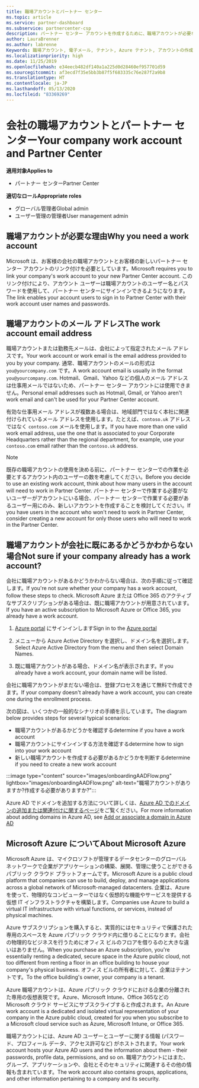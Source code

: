 ```yaml
---
title: 職場アカウントとパートナー センター
ms.topic: article
ms.service: partner-dashboard
ms.subservice: partnercenter-csp
description: パートナー センター アカウントを作成するために、職場アカウントが必要な理由を説明します。 職場アカウントが既にあるかどうか確認します。
author: LauraBrenner
ms.author: labrenne
Keywords: 職場アカウント, 電子メール, テナント, Azure テナント, アカウントの作成, ドメイン名
ms.localizationpriority: high
ms.date: 11/25/2019
ms.openlocfilehash: e34eecb482df140a1a225d0d28460ef957701d59
ms.sourcegitcommit: af3ecd7f35e5bb3b87f5f683335c76e287f2a9b8
ms.translationtype: HT
ms.contentlocale: ja-JP
ms.lasthandoff: 05/13/2020
ms.locfileid: "83369269"
---
```

# <a name="your-company-work-account-and-partner-center"></a><span data-ttu-id="c25d3-105">会社の職場アカウントとパートナー センター</span><span class="sxs-lookup"><span data-stu-id="c25d3-105">Your company work account and Partner Center</span></span>  

<span data-ttu-id="c25d3-106">**適用対象**</span><span class="sxs-lookup"><span data-stu-id="c25d3-106">**Applies to**</span></span>

- <span data-ttu-id="c25d3-107">パートナー センター</span><span class="sxs-lookup"><span data-stu-id="c25d3-107">Partner Center</span></span>

<span data-ttu-id="c25d3-108">**適切なロール**</span><span class="sxs-lookup"><span data-stu-id="c25d3-108">**Appropriate roles**</span></span>

- <span data-ttu-id="c25d3-109">グローバル管理者</span><span class="sxs-lookup"><span data-stu-id="c25d3-109">Global admin</span></span>
- <span data-ttu-id="c25d3-110">ユーザー管理の管理者</span><span class="sxs-lookup"><span data-stu-id="c25d3-110">User management admin</span></span>

## <a name="why-you-need-a-work-account"></a><span data-ttu-id="c25d3-111">職場アカウントが必要な理由</span><span class="sxs-lookup"><span data-stu-id="c25d3-111">Why you need a work account</span></span>

<span data-ttu-id="c25d3-112">Microsoft は、お客様の会社の職場アカウントとお客様の新しいパートナー センター アカウントのリンク付けを必要としています。</span><span class="sxs-lookup"><span data-stu-id="c25d3-112">Microsoft requires you to link your company's work account to your new Partner Center account.</span></span> <span data-ttu-id="c25d3-113">このリンク付けにより、アカウント ユーザーは職場アカウントのユーザー名とパスワードを使用して、パートナー センターにサインインできるようになります。</span><span class="sxs-lookup"><span data-stu-id="c25d3-113">The link enables your account users to sign in to Partner Center with their work account user names and passwords.</span></span>

## <a name="the-work-account-email-address"></a><span data-ttu-id="c25d3-114">職場アカウントのメール アドレス</span><span class="sxs-lookup"><span data-stu-id="c25d3-114">The work account email address</span></span>

<span data-ttu-id="c25d3-115">職場アカウントまたは勤務先メールは、会社によって指定されたメール アドレスです。</span><span class="sxs-lookup"><span data-stu-id="c25d3-115">Your work account or work email is the email address provided to you by your company.</span></span> <span data-ttu-id="c25d3-116">通常、職場アカウントのメールの形式は `you@yourcompany.com` です。</span><span class="sxs-lookup"><span data-stu-id="c25d3-116">A work account email is usually in the format `you@yourcompany.com`.</span></span> <span data-ttu-id="c25d3-117">Hotmail、Gmail、Yahoo などの個人のメール アドレスは仕事用メールではないため、パートナー センター アカウントには使用できません。</span><span class="sxs-lookup"><span data-stu-id="c25d3-117">Personal email addresses such as Hotmail, Gmail, or Yahoo aren't work email and can't be used for your Partner Center account.</span></span>

<span data-ttu-id="c25d3-118">有効な仕事用メール アドレスが複数ある場合は、地域部門ではなく本社に関連付けられているメール アドレスを使用します。たとえば、`contoso.uk` アドレスではなく `contoso.com` メールを使用します。</span><span class="sxs-lookup"><span data-stu-id="c25d3-118">If you have more than one valid work email address, use the one that is associated to your Corporate Headquarters rather than the regional department, for example, use your `contoso.com` email rather than the `contoso.uk` address.</span></span>

> [!NOTE]  
> <span data-ttu-id="c25d3-119">既存の職場アカウントの使用を決める前に、パートナー センターでの作業を必要とするアカウント内のユーザーの数を考慮してください。</span><span class="sxs-lookup"><span data-stu-id="c25d3-119">Before you decide to use an existing work account, think about how many users in the account will need to work in Partner Center.</span></span> <span data-ttu-id="c25d3-120">パートナー センターで作業する必要がないユーザーがアカウントにいる場合、パートナー センターで作業する必要があるユーザー用にのみ、新しいアカウントを作成することを検討してください。</span><span class="sxs-lookup"><span data-stu-id="c25d3-120">If you have users in the account who won't need to work in Partner Center, consider creating a new account for only those users who will need to work in the Partner Center.</span></span>

## <a name="not-sure-if-your-company-already-has-a-work-account"></a><span data-ttu-id="c25d3-121">職場アカウントが会社に既にあるかどうかわからない場合</span><span class="sxs-lookup"><span data-stu-id="c25d3-121">Not sure if your company already has a work account?</span></span>

<span data-ttu-id="c25d3-122">会社に職場アカウントがあるかどうかわからない場合は、次の手順に従って確認します。</span><span class="sxs-lookup"><span data-stu-id="c25d3-122">If you're not sure whether your company has a work account, follow these steps to check.</span></span> <span data-ttu-id="c25d3-123">Microsoft Azure または Office 365 のアクティブなサブスクリプションがある場合は、既に職場アカウントが用意されています。</span><span class="sxs-lookup"><span data-stu-id="c25d3-123">If you have an active subscription to Microsoft Azure or Office 365, you already have a work account.</span></span>

1. <span data-ttu-id="c25d3-124">[Azure portal](https://portal.azure.com) にサインインします</span><span class="sxs-lookup"><span data-stu-id="c25d3-124">Sign in to the [Azure portal](https://portal.azure.com)</span></span>

2. <span data-ttu-id="c25d3-125">メニューから Azure Active Directory を選択し、ドメイン名を選択します。</span><span class="sxs-lookup"><span data-stu-id="c25d3-125">Select Azure Active Directory from the menu and then select Domain Names.</span></span>

3. <span data-ttu-id="c25d3-126">既に職場アカウントがある場合、ドメイン名が表示されます。</span><span class="sxs-lookup"><span data-stu-id="c25d3-126">If you already have a work account, your domain name will be listed.</span></span>

<span data-ttu-id="c25d3-127">会社に職場アカウントがまだない場合は、登録プロセスを通じて無料で作成できます。</span><span class="sxs-lookup"><span data-stu-id="c25d3-127">If your company doesn't already have a work account, you can create one during the enrollment process.</span></span>

<span data-ttu-id="c25d3-128">次の図は、いくつかの一般的なシナリオの手順を示しています。</span><span class="sxs-lookup"><span data-stu-id="c25d3-128">The diagram below provides steps for several typical scenarios:</span></span>

- <span data-ttu-id="c25d3-129">職場アカウントがあるかどうかを確認する</span><span class="sxs-lookup"><span data-stu-id="c25d3-129">determine if you have a work account</span></span>
- <span data-ttu-id="c25d3-130">職場アカウントにサインインする方法を確認する</span><span class="sxs-lookup"><span data-stu-id="c25d3-130">determine how to sign into your work account</span></span>
- <span data-ttu-id="c25d3-131">新しい職場アカウントを作成する必要があるかどうかを判断する</span><span class="sxs-lookup"><span data-stu-id="c25d3-131">determine if you need to create a new work account</span></span>

:::image type="content" source="images/onboardingAADFlow.png" lightbox="images/onboardingAADFlow.png" alt-text="職場アカウントがありますか?作成する必要がありますか?":::

<span data-ttu-id="c25d3-133">Azure AD でドメインを追加する方法について詳しくは、[Azure AD でのドメインの追加または関連付けに関するページ](https://docs.microsoft.com/azure/active-directory/active-directory-add-domain)をご覧ください。</span><span class="sxs-lookup"><span data-stu-id="c25d3-133">For more information about adding domains in Azure AD, see [Add or associate a domain in Azure AD](https://docs.microsoft.com/azure/active-directory/active-directory-add-domain)</span></span>

## <a name="about-microsoft-azure"></a><span data-ttu-id="c25d3-134">Microsoft Azure について</span><span class="sxs-lookup"><span data-stu-id="c25d3-134">About Microsoft Azure</span></span>

<span data-ttu-id="c25d3-135">Microsoft Azure は、マイクロソフトが管理するデータセンターのグローバル ネットワークで企業がアプリケーションの構築、展開、管理に使うことができるパブリック クラウド プラットフォームです。</span><span class="sxs-lookup"><span data-stu-id="c25d3-135">Microsoft Azure is a public cloud platform that companies can use to build, deploy, and manage applications across a global network of Microsoft-managed datacenters.</span></span> <span data-ttu-id="c25d3-136">企業は、Azure を使って、物理的なコンピューターではなく仮想的な機能やサービスを提供する仮想 IT インフラストラクチャを構築します。</span><span class="sxs-lookup"><span data-stu-id="c25d3-136">Companies use Azure to build a virtual IT infrastructure with virtual functions, or services, instead of physical machines.</span></span>

<span data-ttu-id="c25d3-137">Azure サブスクリプションを購入すると、実質的にはセキュリティで保護された専用のスペースを Azure パブリック クラウド内に借りることになります。会社の物理的なビジネスを行うためにオフィス ビルのフロアを借りるのと大きな違いはありません。</span><span class="sxs-lookup"><span data-stu-id="c25d3-137">When you purchase an Azure subscription, you're essentially renting a dedicated, secure space in the Azure public cloud, not too different from renting a floor in an office building to house your company's physical business.</span></span> <span data-ttu-id="c25d3-138">オフィス ビルの所有者に対して、企業はテナントです。</span><span class="sxs-lookup"><span data-stu-id="c25d3-138">To the office building's owner, your company is a tenant.</span></span>

<span data-ttu-id="c25d3-139">Azure 職場アカウントは、Azure パブリック クラウドにおける企業の分離された専用の仮想表現です。Azure、Microsoft Intune、Office 365などの Microsoft クラウド サービスにサブスクライブすると作成されます。</span><span class="sxs-lookup"><span data-stu-id="c25d3-139">An Azure work account is a dedicated and isolated virtual representation of your company in the Azure public cloud, created for you when you subscribe to a Microsoft cloud service such as Azure, Microsoft Intune, or Office 365.</span></span>

<span data-ttu-id="c25d3-140">職場アカウントには、Azure AD ユーザーとユーザーに関する情報 (パスワード、プロフィール データ、アクセス許可など) がホストされます。</span><span class="sxs-lookup"><span data-stu-id="c25d3-140">Your work account hosts your Azure AD users and the information about them - their passwords, profile data, permissions, and so on.</span></span> <span data-ttu-id="c25d3-141">職場アカウントにはまた、グループ、アプリケーションや、会社とそのセキュリティに関連するその他の情報も含まれています。</span><span class="sxs-lookup"><span data-stu-id="c25d3-141">The work account also contains groups, applications, and other information pertaining to a company and its security.</span></span>
